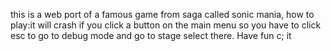this is a web port of a famous game from saga called sonic mania, how to play:it will crash if you click a button on the main menu so you have to click esc to go to debug mode and go to stage select there. Have fun c;
it
